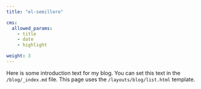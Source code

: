 ```yaml
---
title: "el-semillero"

cms:
  allowed_params:
    - title
    - date
    - highlight

weight: 3
---
```


Here is some introduction text for my blog. You can set this text in the `/blog/_index.md` file. This page uses the `/layouts/blog/list.html` template.
